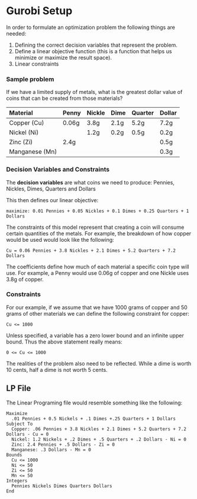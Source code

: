 # Gurobi Setup
 In order to formulate an optimization problem the following things are needed:
 
1. Defining the correct decision variables that represent the problem.
2. Define a linear objective function (this is a function that helps us minimize or maximize the result space).
3. Linear constraints

### Sample problem
If we have a limited supply of metals, what is the greatest dollar value of 
coins that can be created from those materials?

| Material    | Penny | Nickle | Dime | Quarter | Dollar |
|:------------|:------|:------|:-----|:--------|:------|
| Copper (Cu) | 0.06g | 3.8g  | 2.1g | 5.2g    | 7.2g  |
| Nickel (Ni) |       | 1.2g  | 0.2g | 0.5g    | 0.2g  |
| Zinc (Zi)   | 2.4g  |       |      |         |0.5g|
|Manganese (Mn)|    |     |      |      |0.3g|

### Decision Variables and Constraints
The **decision variables** are what coins we need to produce: Pennies, 
Nickles, Dimes, Quarters and Dollars

This then defines our linear objective:

```text
maximize: 0.01 Pennies + 0.05 Nickles + 0.1 Dimes + 0.25 Quarters + 1 Dollars
```

The constraints of this model represent that creating a coin will consume certain quantities of the
metals.  For example, the breakdown of how copper would be used would look like the following:

```text
Cu = 0.06 Pennies + 3.8 Nickles + 2.1 Dimes + 5.2 Quarters + 7.2 Dollars
```

The coefficients define how much of each material a specific coin type will use.  For example, a Penny would use 0.06g
of copper and one Nickle uses 3.8g of copper.

### Constraints
For our example, if we assume that we have 1000 grams of copper and 50 grams of other materials we can define the following
constraint for copper:

```text
Cu <= 1000
```

Unless specified, a variable has a zero lower bound and an infinite upper bound.  Thus the above statement really means:

```text
0 <= Cu <= 1000
```

The realities of the problem also need to be reflected.  While a dime is worth 10 cents, half a dime is not worth 5 cents.

## LP File
The Linear Programing file would resemble something like the following:

```text
Maximize
  .01 Pennies + 0.5 Nickels + .1 Dimes +.25 Quarters + 1 Dollars
Subject To
  Copper: .06 Pennies + 3.8 Nickles + 2.1 Dimes + 5.2 Quarters + 7.2 Dollars - Cu = 0
  Nickel: 1.2 Nickels + .2 Dimes + .5 Quarters + .2 Dollars - Ni = 0
  Zinc: 2.4 Pennies + .5 Dollars - Zi = 0
  Manganese: .3 Dollars - Mn = 0
Bounds
  Cu <= 1000
  Ni <= 50
  Zi <= 50
  Mn <= 50
Integers
  Pennies Nickels Dimes Quarters Dollars
End
```